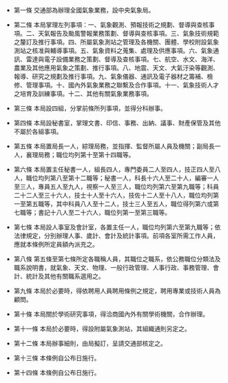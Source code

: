 * 第一條 交通部為辦理全國氣象業務，設中央氣象局。

* 第二條 本局掌理左列事項：一、氣象觀測、預報技術之規劃、督導與查核事項。二、天氣報告及颱風警報業務策劃、督導與查核事項。三、氣象技術規範之釐訂及推行事項。四、所屬氣象測站之管理及各機關、團體、學校附設氣象測站之核准與輔導事項。五、氣象資料之蒐集、處理及供應事項。六、氣象通訊、雷達與電子設備業務之策劃、督導及查核事項。七、航空、水文、海洋、農業及其他應用氣象之策劃、推行事項。八、地震、天文、大氣汙染等觀測、報導、研究之規劃及推行事項。九、氣象儀器、通訊及電子器材之籌補、檢修、管理事項。十、國內外氣象業務之聯繫及合作事項。十一、氣象技術人才之培育及訓練事項。十二、其他有關氣象業務事項。

* 第三條 本局設四組，分掌前條所列事項，並得分科辦事。

* 第四條 本局設秘書室，掌理文書、印信、事務、出納、議事、財產保管及其他不屬於各組事項。

* 第五條 本局置局長一人，綜理局務，並指揮、監督所屬人員及機關；副局長一人，襄理局務；職位均列第十至第十四職等。

* 第六條 本局置主任秘書一人，組長四人，專門委員二人至四人，技正四人至八人，職位均列第八至第十二職等；秘書一人，科長十六人至二十人，編審一人至三人，專員五人至九人，視察一人至三人，職位均列第六至第九職等；科員二十二人至三十六人，技士十人至十六人，技佐十二人至十八人，職位均列第一至第五職等，其中科員八人至十二人，技士三人至五人，職位得列第六或第七職等；書記十八人至二十六人，職位列第一至第三職等。

* 第七條 本局設人事室及會計室，各置主任一人，職位均列第六至第九職等；依法律規定，分別辦理人事、歲計、會計及統計事項。前項各室所需工作人員，應就本條例所定員額內派充之。

* 第八條 第五條至第七條所定各職稱人員，其職位之職系，依公務職位分類法及職系說明書，就氣象、天文、物理、一般行政管理、人事行政、事務管理、會計、統計及其他有關職系選用之。

* 第九條 本局於必要時，得依聘用人員聘用條例之規定，聘用專業或技術人員為顧問。

* 第十條 本局關於學術研究事項，得洽商國內外有關學術機關，合作辦理。

* 第十一條 本局於必要時，得設附屬氣象測站，其組織通則另定之。

* 第十二條 本局辦事細則，由局擬訂，呈請交通部核定之。

* 第十三條 本條例自公布日施行。

* 第十四條 本條例自公布日施行。

